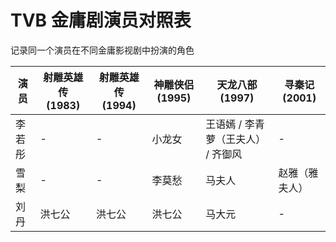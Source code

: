 # TVB 金庸剧演员对照表

记录同一个演员在不同金庸影视剧中扮演的角色

| 演员   | 射雕英雄传 (1983) | 射雕英雄传 (1994) | 神雕侠侣 (1995) | 天龙八部 (1997)                    | 寻秦记 (2001)  |
| ------ | ----------------- | ----------------- | --------------- | ---------------------------------- | -------------- |
| 李若彤 | -                 | -                 | 小龙女          | 王语嫣 / 李青萝（王夫人） / 齐御风 | -              |
| 雪梨   | -                 | -                 | 李莫愁          | 马夫人                             | 赵雅（雅夫人） |
| 刘丹   | 洪七公            | 洪七公            | 洪七公          | 马大元                             | -              |
